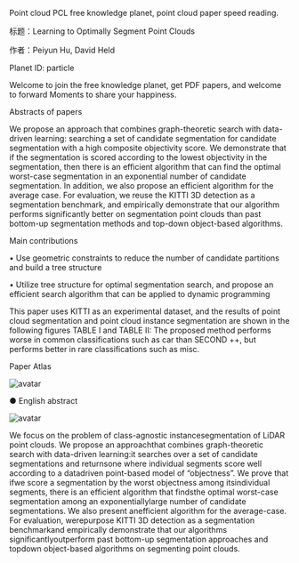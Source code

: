 Point cloud PCL free knowledge planet, point cloud paper speed reading. 

 标题：Learning to Optimally Segment Point Clouds 

 作者：Peiyun Hu, David Held 

 Planet ID: particle 

 Welcome to join the free knowledge planet, get PDF papers, and welcome to forward Moments to share your happiness. 

 Abstracts of papers 

 We propose an approach that combines graph-theoretic search with data-driven learning: searching a set of candidate segmentation for candidate segmentation with a high composite objectivity score. We demonstrate that if the segmentation is scored according to the lowest objectivity in the segmentation, then there is an efficient algorithm that can find the optimal worst-case segmentation in an exponential number of candidate segmentation. In addition, we also propose an efficient algorithm for the average case. For evaluation, we reuse the KITTI 3D detection as a segmentation benchmark, and empirically demonstrate that our algorithm performs significantly better on segmentation point clouds than past bottom-up segmentation methods and top-down object-based algorithms. 

 Main contributions 

 • Use geometric constraints to reduce the number of candidate partitions and build a tree structure 

 • Utilize tree structure for optimal segmentation search, and propose an efficient search algorithm that can be applied to dynamic programming 

 This paper uses KITTI as an experimental dataset, and the results of point cloud segmentation and point cloud instance segmentation are shown in the following figures TABLE I and TABLE II: The proposed method performs worse in common classifications such as car than SECOND ++, but performs better in rare classifications such as misc. 

 Paper Atlas 

 ![avatar]( 2020052422170361.JPG) 

 ● English abstract 

 ![avatar]( 20200524221728204.JPG) 

 We focus on the problem of class-agnostic instancesegmentation of LiDAR point clouds. We propose an approachthat combines graph-theoretic search with data-driven learning:it searches over a set of candidate segmentations and returnsone where individual segments score well according to a datadriven point-based model of “objectness”. We prove that ifwe score a segmentation by the worst objectness among itsindividual segments, there is an efficient algorithm that findsthe optimal worst-case segmentation among an exponentiallylarge number of candidate segmentations. We also present anefficient algorithm for the average-case. For evaluation, werepurpose KITTI 3D detection as a segmentation benchmarkand empirically demonstrate that our algorithms significantlyoutperform past bottom-up segmentation approaches and topdown object-based algorithms on segmenting point clouds.  

